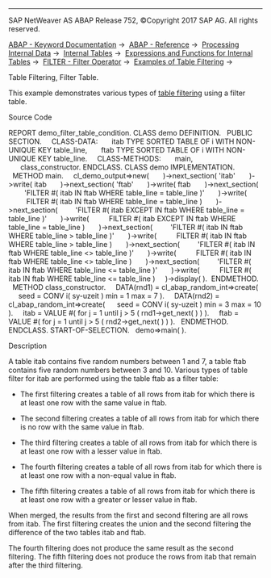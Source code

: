   

* * *

SAP NetWeaver AS ABAP Release 752, ©Copyright 2017 SAP AG. All rights reserved.

[ABAP - Keyword Documentation](https://help.sap.com/doc/abapdocu_752_index_htm/7.52/en-US/abenabap.htm) →  [ABAP - Reference](https://help.sap.com/doc/abapdocu_752_index_htm/7.52/en-US/abenabap_reference.htm) →  [Processing Internal Data](https://help.sap.com/doc/abapdocu_752_index_htm/7.52/en-US/abenabap_data_working.htm) →  [Internal Tables](https://help.sap.com/doc/abapdocu_752_index_htm/7.52/en-US/abenitab.htm) →  [Expressions and Functions for Internal Tables](https://help.sap.com/doc/abapdocu_752_index_htm/7.52/en-US/abentable_processing_expr_func.htm) →  [FILTER - Filter Operator](https://help.sap.com/doc/abapdocu_752_index_htm/7.52/en-US/abenconstructor_expression_filter.htm) →  [Examples of Table Filtering](https://help.sap.com/doc/abapdocu_752_index_htm/7.52/en-US/abentable_filtering_abexas.htm) → 

Table Filtering, Filter Table.

This example demonstrates various types of [table filtering](https://help.sap.com/doc/abapdocu_752_index_htm/7.52/en-US/abenconstructor_expression_filter.htm) using a filter table.

Source Code

REPORT demo\_filter\_table\_condition.
CLASS demo DEFINITION.
  PUBLIC SECTION.
    CLASS-DATA:
      itab TYPE SORTED TABLE OF i WITH NON-UNIQUE KEY table\_line,
      ftab TYPE SORTED TABLE OF i WITH NON-UNIQUE KEY table\_line.
    CLASS-METHODS:
      main,
      class\_constructor.
ENDCLASS.
CLASS demo IMPLEMENTATION.
  METHOD main.
    cl\_demo\_output=>new(
      )->next\_section( 'itab'
      )->write( itab
      )->next\_section( 'ftab'
      )->write( ftab
      )->next\_section(
        'FILTER #( itab IN ftab WHERE table\_line = table\_line )'
      )->write(
         FILTER #( itab IN ftab WHERE table\_line = table\_line )
      )->next\_section(
        'FILTER #( itab EXCEPT IN ftab WHERE table\_line = table\_line )'
      )->write(
         FILTER #( itab EXCEPT IN ftab WHERE table\_line = table\_line )
      )->next\_section(
        'FILTER #( itab IN ftab WHERE table\_line > table\_line )'
      )->write(
         FILTER #( itab IN ftab WHERE table\_line > table\_line )
      )->next\_section(
        'FILTER #( itab IN ftab WHERE table\_line <> table\_line )'
      )->write(
         FILTER #( itab IN ftab WHERE table\_line <> table\_line )
      )->next\_section(
        'FILTER #( itab IN ftab WHERE table\_line <= table\_line )'
      )->write(
         FILTER #( itab IN ftab WHERE table\_line <= table\_line )
    )->display( ).  ENDMETHOD.
  METHOD class\_constructor.
    DATA(rnd1) = cl\_abap\_random\_int=>create(
     seed = CONV i( sy-uzeit ) min = 1 max = 7 ).
    DATA(rnd2) = cl\_abap\_random\_int=>create(
     seed = CONV i( sy-uzeit ) min = 3 max = 10 ).
    itab = VALUE #( for j = 1 until j > 5 ( rnd1->get\_next( ) ) ).
    ftab = VALUE #( for j = 1 until j > 5 ( rnd2->get\_next( ) ) ).
  ENDMETHOD.
ENDCLASS.
START-OF-SELECTION.
  demo=>main( ).

Description

A table itab contains five random numbers between 1 and 7, a table ftab contains five random numbers between 3 and 10. Various types of table filter for itab are performed using the table ftab as a filter table:

-   The first filtering creates a table of all rows from itab for which there is at least one row with the same value in ftab.

-   The second filtering creates a table of all rows from itab for which there is no row with the same value in ftab.

-   The third filtering creates a table of all rows from itab for which there is at least one row with a lesser value in ftab.

-   The fourth filtering creates a table of all rows from itab for which there is at least one row with a non-equal value in ftab.

-   The fifth filtering creates a table of all rows from itab for which there is at least one row with a greater or lesser value in ftab.

When merged, the results from the first and second filtering are all rows from itab. The first filtering creates the union and the second filtering the difference of the two tables itab and ftab.

The fourth filtering does not produce the same result as the second filtering. The fifth filtering does not produce the rows from itab that remain after the third filtering.